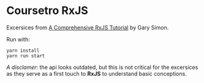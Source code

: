 # Coursetro RxJS

Excersices from [A Comprehensive RxJS Tutorial](https://coursetro.com/courses/25/A-Comprehensive-RxJS-Tutorial---Learn-ReactiveX-for-JavaScript-) by Gary Simon.

Run with:

```
yarn install
yarn run start
```

_A disclamer_: the api looks outdated, but this is not critical for the excersices as they serve as a first touch to **RxJS** to understand basic conceptions.
